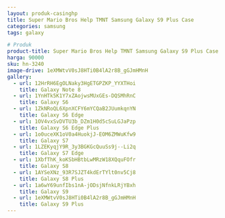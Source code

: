 ```yaml
---
layout: produk-casinghp
title: Super Mario Bros Help TMNT Samsung Galaxy S9 Plus Case
categories: samsung
tags: galaxy

# Produk
product-title: Super Mario Bros Help TMNT Samsung Galaxy S9 Plus Case
harga: 90000
sku: hn-3240
image-drive: 1eXMWtvV0sJ8HTi0B4lA2r8B_gGJmHMnH
gallery:
  - url: 12HrRH6EgOLNaky3HgETGPZKP_YYXTHoi
    title: Galaxy Note 8
  - url: 1YnHTk5K1Y7xZAojwsMUxGEs-DQSMhRnC
    title: Galaxy S6
  - url: 1ZkNRoQL6XpnXCFY6mYCQaB2JUumkqnYN
    title: Galaxy S6 Edge
  - url: 1OV4vxSvDVTU3b_DZm1H0d5cSuLGJaPzp
    title: Galaxy S6 Edge Plus
  - url: 1o0uceXK1oV0a4HuokjJ-EOM6ZMWuKfw9
    title: Galaxy S7
  - url: 1LZEKyqjY9R_3y3BGKGcQuuSs9j--Li2q
    title: Galaxy S7 Edge
  - url: 1XbfThK_koKSbHBtbLwMRzW18XQquFOfr
    title: Galaxy S8
  - url: 1AYSeXNz_93R7SJZT4kdErTYlt0nv5Cj8
    title: Galaxy S8 Plus
  - url: 1a6wY69unfIbs1nA-jODsjNfnkLRjYBxh
    title: Galaxy S9
  - url: 1eXMWtvV0sJ8HTi0B4lA2r8B_gGJmHMnH
    title: Galaxy S9 Plus
---
```

